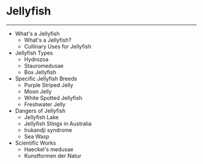 # Jellyfish

---

- What's a Jellyfish
	- What's a Jellyfish?
	- Cullinary Uses for Jellyfish	
- Jellyfish Types
	- Hydrozoa
	- Stauromedusae
	- Box Jellyfish
- Specific Jellyfish Breeds
	- Purple Striped Jelly
	- Moon Jelly
	- White Spotted Jellyfish
	- Freshwater Jelly
- Dangers of Jellyfish
	- Jellyfish Lake
	- Jellyfish Stings in Australia
	- Irukandji syndrome
	- Sea Wasp
- Scientific Works
	- Haeckel's medusae
	- Kunstformen der Natur
